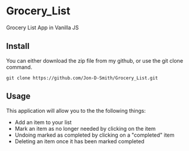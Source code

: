 # Grocery_List
Grocery List App in Vanilla JS

## Install

You can either download the zip file from my github, or use the git clone command.

```
git clone https://github.com/Jon-D-Smith/Grocery_List.git
```

## Usage

This application will allow you to the the following things:
- Add an item to your list
- Mark an item as no longer needed by clicking on the item
- Undoing marked as completed by clicking on a "completed" item
- Deleting an item once it has been marked completed
